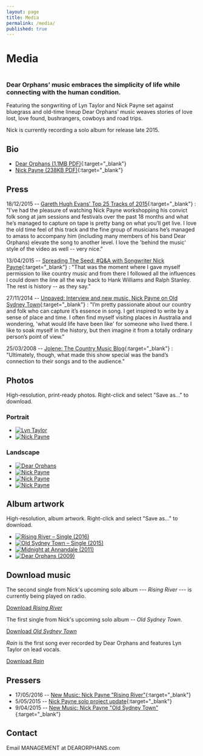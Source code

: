 ```yaml
---
layout: page
title: Media
permalink: /media/
published: true
---
```


# Media

<img data-interchange="[/images/home-bg-small.jpg, (default)], [/images/home-bg-large.jpg, (medium)]">

### Dear Orphans’ music embraces the simplicity of life while connecting with the human condition.

Featuring the songwriting of Lyn Taylor and Nick Payne set against bluegrass and old-time lineup Dear Orphans’ music weaves stories of love lost, love found, bushrangers, cowboys and road trips.

Nick is currently recording a solo album for release late 2015.

## Bio

- [Dear Orphans (1.1MB PDF)](/files/Dear-Orphans-BIO.pdf){:target="_blank"}
- [Nick Payne (238KB PDF)](/files/Nick-Payne-BIO.pdf){:target="_blank"}

## Press

18/12/2015 -- [Gareth Hugh Evans’ Top 25 Tracks of 2015](https://timberandsteel.wordpress.com/2015/12/18/gareth-hugh-evans-top-25-tracks-of-2015/){:target="_blank"}
: "I’ve had the pleasure of watching Nick Payne workshopping his convict folk song at jam sessions and festivals over the past 18 months and what he’s managed to capture on tape is pretty bang on what you’ll get live. I love the old time feel of this track and the fine group of musicians he’s managed to amass to accompany him (including many members of his band Dear Orphans) elevate the song to another level. I love the 'behind the music' style of the video as well -- very nice."

13/04/2015 -- [Spreading The Seed: #Q&amp;A with Songwriter Nick Payne](http://www.spreadingtheseed.com/post/116282706894/q-a-with-songwriter-nick-payne){:target="_blank"}
: "That was the moment where I gave myself permission to like country music and from there I followed all the influences I could down the line all the way back to Hank Williams and Ralph Stanley. The rest is history -- as they say."

27/11/2014 -- [Unpaved: Interview and new music, Nick Payne on Old Sydney Town](http://unpaved.com.au/interview-and-new-music-nick-payne-on-old-sydney-town){:target="_blank"}
: "I’m pretty passionate about our country and folk who can capture it’s essence in song. I get inspired to write by a sense of place and time. I often find myself visiting places in Australia and wondering, 'what would life have been like' for someone who lived there. I like to soak myself in the history, but then imagine it from a totally ordinary person’s point of view."

25/03/2008 -- [Jolene: The Country Music Blog](http://jolenethecountrymusicblog.blogspot.com.au/2008/03/orphans-coming-into-light.html){:target="_blank"}
: "Ultimately, though, what made this show special was the band’s connection to their songs and to the audience." 

## Photos

High-resolution, print-ready photos. Right-click and select "Save as..." to download.

### Portrait

<ul class="small-block-grid-1 medium-block-grid-3 large-block-grid-3 ths">
  <li>
    <a href="/images/media/Lyn-Taylor-PRINT-01.jpg" target="_blank">
      <img alt="Lyn Taylor" title="Lyn Taylor" src="/images/media/th/Lyn-Taylor-PRINT-01.jpg" />
    </a>
  </li>
  <li>
    <a href="/images/media/Nick-Payne-PRINT-01.jpg" target="_blank">
      <img alt="Nick Payne" title="Nick Payne" src="/images/media/th/Nick-Payne-PRINT-01.jpg" />
    </a>
  </li>
</ul>

### Landscape

<ul class="small-block-grid-1 medium-block-grid-2 large-block-grid-2 ths">
  <li>
    <a href="/images/media/Dear-Orphans-PRINT-01.jpg" target="_blank">
      <img alt="Dear Orphans" title="Dear Orphans" src="/images/media/th/Dear-Orphans-PRINT-01.jpg" />
    </a>
  </li>
  <li>
    <a href="/images/media/Nick-Payne-PRINT-02.jpg" target="_blank">
      <img alt="Nick Payne" title="Nick Payne" src="/images/media/th/Nick-Payne-PRINT-02.jpg" />
    </a>
  </li>
  <li>
    <a href="/images/media/Nick-Payne-PRINT-03.jpg" target="_blank">
      <img alt="Nick Payne" title="Nick Payne" src="/images/media/th/Nick-Payne-PRINT-03.jpg" />
    </a>
  </li>
  <li>
    <a href="/images/media/Nick-Payne-PRINT-04.jpg" target="_blank">
      <img alt="Nick Payne" title="Nick Payne" src="/images/media/th/Nick-Payne-PRINT-04.jpg" />
    </a>
  </li>
</ul>

## Album artwork

High-resolution, album artwork. Right-click and select "Save as..." to download.

<ul class="small-block-grid-1 medium-block-grid-3 large-block-grid-3 ths">
  <li>
    <a href="/images/media/rising-river-2016.jpg" target="_blank">
      <img alt="Rising River &ndash; Single (2016)" title="Rising River &ndash; Single (2016)" src="/images/media/th/rising-river-2016.jpg" />
    </a>
  </li>
  <li>
    <a href="/images/media/Old-Sydney-Town-2015.jpg" target="_blank">
      <img alt="Old Sydney Town &ndash; Single (2015)" title="Old Sydney Town &ndash; Single (2015)" src="/images/media/th/Old-Sydney-Town-2015.jpg" />
    </a>
  </li>
  <li>
    <a href="/images/media/Midnight-at-Annandale-2011.jpg" target="_blank">
      <img alt="Midnight at Annandale (2011)" title="Midnight at Annandale (2011)" src="/images/media/th/Midnight-at-Annandale-2011.jpg" />
    </a>
  </li>
  <li>
    <a href="/images/media/Dear-Orphans-2009.jpg" target="_blank">
      <img alt="Dear Orphans (2009)" title="Dear Orphans (2009)" src="/images/media/th/Dear-Orphans-2009.jpg" />
    </a>
  </li>
</ul>

## Download music

The second single from Nick's upcoming solo album --- *Rising River* --- is currently being played on radio.

<p class="text-center">
      <a href="https://api.soundcloud.com/tracks/252131267/download?client_id=2e67448a38d9ec5882f25bc34f16bd26" class="button radius">Download <em>Rising River</em></a>
</p>

The first single from Nick's upcoming solo album -- *Old Sydney Town*.

<p class="text-center">
  <a href="https://api.soundcloud.com/tracks/175605572/download?client_id=2e67448a38d9ec5882f25bc34f16bd26" class="button radius">Download <em>Old Sydney Town</em></a><br>
</p>

*Rain* is the first song ever recorded by Dear Orphans and features Lyn Taylor on lead vocals.

<p class="text-center">
  <a href="https://api.soundcloud.com/tracks/169556761/download?client_id=2e67448a38d9ec5882f25bc34f16bd26" class="button radius">Download <em>Rain</em></a>
</p>

## Pressers

- 17/05/2016 -- [New Music: Nick Payne "Rising River"](http://kriskatpublicity.com.au/nick-payne-2/){:target="_blank"}
- 5/05/2015 -- [Nick Payne solo project update](http://kriskatpublicity.com.au/nick-payne-solo-project-update/){:target="_blank"}
- 9/04/2015 -- [New Music: Nick Payne "Old Sydney Town"](http://kriskatpublicity.com.au/new-music-nick-payne-old-sydney-town/){:target="_blank"}

## Contact

Email MANAGEMENT at DEARORPHANS.com
